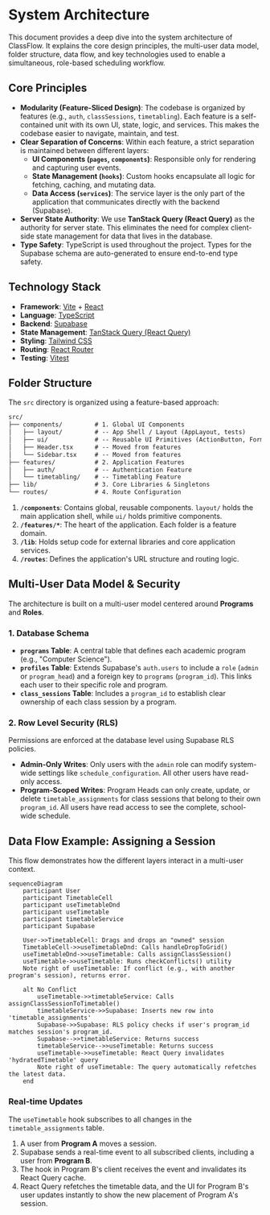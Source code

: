 # System Architecture

This document provides a deep dive into the system architecture of ClassFlow. It explains the core design principles, the multi-user data model, folder structure, data flow, and key technologies used to enable a simultaneous, role-based scheduling workflow.

## Core Principles

- **Modularity (Feature-Sliced Design)**: The codebase is organized by features (e.g., `auth`, `classSessions`, `timetabling`). Each feature is a self-contained unit with its own UI, state, logic, and services. This makes the codebase easier to navigate, maintain, and test.
- **Clear Separation of Concerns**: Within each feature, a strict separation is maintained between different layers:
  - **UI Components (`pages`, `components`)**: Responsible only for rendering and capturing user events.
  - **State Management (`hooks`)**: Custom hooks encapsulate all logic for fetching, caching, and mutating data.
  - **Data Access (`services`)**: The service layer is the only part of the application that communicates directly with the backend (Supabase).
- **Server State Authority**: We use **TanStack Query (React Query)** as the authority for server state. This eliminates the need for complex client-side state management for data that lives in the database.
- **Type Safety**: TypeScript is used throughout the project. Types for the Supabase schema are auto-generated to ensure end-to-end type safety.

## Technology Stack

- **Framework**: [Vite](https://vitejs.dev/) + [React](https://reactjs.org/)
- **Language**: [TypeScript](https://www.typescriptlang.org/)
- **Backend**: [Supabase](https://supabase.com/)
- **State Management**: [TanStack Query (React Query)](https://tanstack.com/query/latest)
- **Styling**: [Tailwind CSS](https://tailwindcss.com/)
- **Routing**: [React Router](https://reactrouter.com/)
- **Testing**: [Vitest](https://vitest.dev/)

## Folder Structure

The `src` directory is organized using a feature-based approach:

```txt
src/
├── components/         # 1. Global UI Components
│   ├── layout/         # -- App Shell / Layout (AppLayout, tests)
│   ├── ui/             # -- Reusable UI Primitives (ActionButton, FormField)
│   ├── Header.tsx      # -- Moved from features
│   └── Sidebar.tsx     # -- Moved from features
├── features/           # 2. Application Features
│   ├── auth/           # -- Authentication Feature
│   └── timetabling/    # -- Timetabling Feature
├── lib/                # 3. Core Libraries & Singletons
└── routes/             # 4. Route Configuration
```

1. **`/components`**: Contains global, reusable components. `layout/` holds the main application shell, while `ui/` holds primitive components.
2. **`/features/*`**: The heart of the application. Each folder is a feature domain.
3. **`/lib`**: Holds setup code for external libraries and core application services.
4. **`/routes`**: Defines the application's URL structure and routing logic.

## Multi-User Data Model & Security

The architecture is built on a multi-user model centered around **Programs** and **Roles**.

### 1. Database Schema

- **`programs` Table**: A central table that defines each academic program (e.g., "Computer Science").
- **`profiles` Table**: Extends Supabase's `auth.users` to include a `role` (`admin` or `program_head`) and a foreign key to `programs` (`program_id`). This links each user to their specific role and program.
- **`class_sessions` Table**: Includes a `program_id` to establish clear ownership of each class session by a program.

### 2. Row Level Security (RLS)

Permissions are enforced at the database level using Supabase RLS policies.

- **Admin-Only Writes**: Only users with the `admin` role can modify system-wide settings like `schedule_configuration`. All other users have read-only access.
- **Program-Scoped Writes**: Program Heads can only create, update, or delete `timetable_assignments` for class sessions that belong to their own `program_id`. All users have read access to see the complete, school-wide schedule.

## Data Flow Example: Assigning a Session

This flow demonstrates how the different layers interact in a multi-user context.

```mermaid
sequenceDiagram
    participant User
    participant TimetableCell
    participant useTimetableDnd
    participant useTimetable
    participant timetableService
    participant Supabase

    User->>TimetableCell: Drags and drops an "owned" session
    TimetableCell->>useTimetableDnd: Calls handleDropToGrid()
    useTimetableDnd->>useTimetable: Calls assignClassSession()
    useTimetable->>useTimetable: Runs checkConflicts() utility
    Note right of useTimetable: If conflict (e.g., with another program's session), returns error.

    alt No Conflict
        useTimetable->>timetableService: Calls assignClassSessionToTimetable()
        timetableService->>Supabase: Inserts new row into 'timetable_assignments'
        Supabase->>Supabase: RLS policy checks if user's program_id matches session's program_id.
        Supabase-->>timetableService: Returns success
        timetableService-->>useTimetable: Returns success
        useTimetable->>useTimetable: React Query invalidates 'hydratedTimetable' query
        Note right of useTimetable: The query automatically refetches the latest data.
    end
```

### Real-time Updates

The `useTimetable` hook subscribes to all changes in the `timetable_assignments` table.

1. A user from **Program A** moves a session.
2. Supabase sends a real-time event to all subscribed clients, including a user from **Program B**.
3. The hook in Program B's client receives the event and invalidates its React Query cache.
4. React Query refetches the timetable data, and the UI for Program B's user updates instantly to show the new placement of Program A's session.
